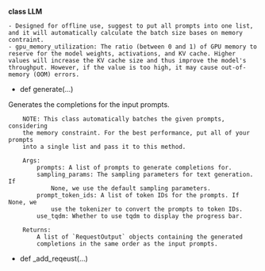 **class LLM**

    - Designed for offline use, suggest to put all prompts into one list, and it will automatically calculate the batch size bases on memory contraint.
    - gpu_memory_utilization: The ratio (between 0 and 1) of GPU memory to reserve for the model weights, activations, and KV cache. Higher values will increase the KV cache size and thus improve the model's throughput. However, if the value is too high, it may cause out-of-memory (OOM) errors.

- def generate(...)


Generates the completions for the input prompts.

        NOTE: This class automatically batches the given prompts, considering
        the memory constraint. For the best performance, put all of your prompts
        into a single list and pass it to this method.

        Args:
            prompts: A list of prompts to generate completions for.
            sampling_params: The sampling parameters for text generation. If
                None, we use the default sampling parameters.
            prompt_token_ids: A list of token IDs for the prompts. If None, we
                use the tokenizer to convert the prompts to token IDs.
            use_tqdm: Whether to use tqdm to display the progress bar.

        Returns:
            A list of `RequestOutput` objects containing the generated
            completions in the same order as the input prompts.

- def _add_reqeust(...)
